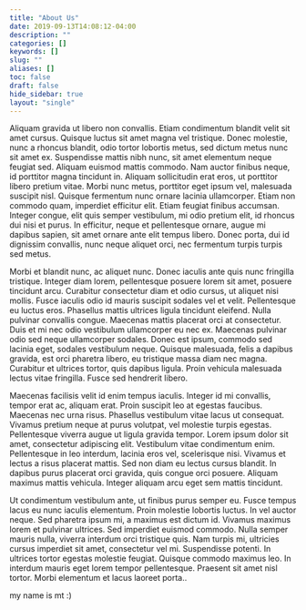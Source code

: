 ```yaml
---
title: "About Us"
date: 2019-09-13T14:08:12-04:00
description: ""
categories: []
keywords: []
slug: ""
aliases: []
toc: false
draft: false
hide_sidebar: true
layout: "single"
---
```


Aliquam gravida ut libero non convallis. Etiam condimentum blandit velit sit amet cursus. Quisque luctus sit amet magna vel tristique. Donec molestie, nunc a rhoncus blandit, odio tortor lobortis metus, sed dictum metus nunc sit amet ex. Suspendisse mattis nibh nunc, sit amet elementum neque feugiat sed. Aliquam euismod mattis commodo. Nam auctor finibus neque, id porttitor magna tincidunt in. Aliquam sollicitudin erat eros, ut porttitor libero pretium vitae. Morbi nunc metus, porttitor eget ipsum vel, malesuada suscipit nisl. Quisque fermentum nunc ornare lacinia ullamcorper. Etiam non commodo quam, imperdiet efficitur elit. Etiam feugiat finibus accumsan. Integer congue, elit quis semper vestibulum, mi odio pretium elit, id rhoncus dui nisi et purus. In efficitur, neque et pellentesque ornare, augue mi dapibus sapien, sit amet ornare ante elit tempus libero. Donec porta, dui id dignissim convallis, nunc neque aliquet orci, nec fermentum turpis turpis sed metus.

Morbi et blandit nunc, ac aliquet nunc. Donec iaculis ante quis nunc fringilla tristique. Integer diam lorem, pellentesque posuere lorem sit amet, posuere tincidunt arcu. Curabitur consectetur diam et odio cursus, ut aliquet nisi mollis. Fusce iaculis odio id mauris suscipit sodales vel et velit. Pellentesque eu luctus eros. Phasellus mattis ultrices ligula tincidunt eleifend. Nulla pulvinar convallis congue. Maecenas mattis placerat orci at consectetur. Duis et mi nec odio vestibulum ullamcorper eu nec ex. Maecenas pulvinar odio sed neque ullamcorper sodales. Donec est ipsum, commodo sed lacinia eget, sodales vestibulum neque. Quisque malesuada, felis a dapibus gravida, est orci pharetra libero, eu tristique massa diam nec magna. Curabitur et ultrices tortor, quis dapibus ligula. Proin vehicula malesuada lectus vitae fringilla. Fusce sed hendrerit libero.

Maecenas facilisis velit id enim tempus iaculis. Integer id mi convallis, tempor erat ac, aliquam erat. Proin suscipit leo at egestas faucibus. Maecenas nec urna risus. Phasellus vestibulum vitae lacus ut consequat. Vivamus pretium neque at purus volutpat, vel molestie turpis egestas. Pellentesque viverra augue ut ligula gravida tempor. Lorem ipsum dolor sit amet, consectetur adipiscing elit. Vestibulum vitae condimentum enim. Pellentesque in leo interdum, lacinia eros vel, scelerisque nisi. Vivamus et lectus a risus placerat mattis. Sed non diam eu lectus cursus blandit. In dapibus purus placerat orci gravida, quis congue orci posuere. Aliquam maximus mattis vehicula. Integer aliquam arcu eget sem mattis tincidunt.

Ut condimentum vestibulum ante, ut finibus purus semper eu. Fusce tempus lacus eu nunc iaculis elementum. Proin molestie lobortis luctus. In vel auctor neque. Sed pharetra ipsum mi, a maximus est dictum id. Vivamus maximus lorem et pulvinar ultrices. Sed imperdiet euismod commodo. Nulla semper mauris nulla, viverra interdum orci tristique quis. Nam turpis mi, ultricies cursus imperdiet sit amet, consectetur vel mi. Suspendisse potenti. In ultrices tortor egestas molestie feugiat. Quisque commodo maximus leo. In interdum mauris eget lorem tempor pellentesque. Praesent sit amet nisl tortor. Morbi elementum et lacus laoreet porta..

my name is mt :)
